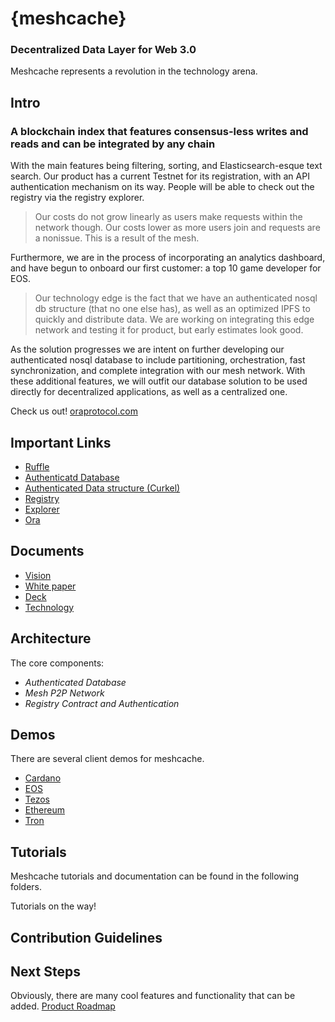 # {meshcache}
### Decentralized Data Layer for Web 3.0

 Meshcache represents a revolution in the technology arena. 

## Intro

### A blockchain index that features consensus-less writes and reads and can be integrated by any chain

With the main features being filtering, sorting, and Elasticsearch-esque text search.
Our product has a current Testnet for its registration, with an API authentication mechanism on its way. People will be able to check out the registry via the registry explorer. 

> Our costs do not grow linearly as users make requests within the network though. Our costs lower as more users join and 
> requests are a nonissue. This is a result of the mesh.

Furthermore, we are in the process of incorporating an analytics dashboard, and have begun to onboard our first customer: a top 10 game developer for EOS.

> Our technology edge is the fact that we have an authenticated nosql db structure (that no one else has), as well as an 
> optimized IPFS to quickly and distribute data. We are working on integrating this edge network and testing it for product, 
> but early estimates look good.

As the solution progresses we are intent on further developing our authenticated nosql database to include partitioning, orchestration, fast synchronization, and complete integration with our mesh network. With these additional features, we will outfit our database solution to be used directly for decentralized applications, as well as a centralized one.


Check us out!
[oraprotocol.com](https://www.oraprotocol.com/)

## Important Links

- [Ruffle](https://github.com/chasesmith95/meshcache/tree/master/authenticated%20data/ruffle)
- [Authenticatd Database](https://github.com/chasesmith95/meshcache/tree/master/authenticated%20data)
- [Authenticated Data structure (Curkel)](https://github.com/chasesmith95/meshcache/tree/master/authenticated%20data/curkel-db)
- [Registry](https://github.com/chasesmith95/meshcache/tree/master/registry)
- [Explorer](https://github.com/chasesmith95/meshcache/tree/master/meshcache-explorer)
- [Ora](https://github.com/chasesmith95/ora/blob/master/demo/README.md)
  
## Documents
- [Vision](https://github.com/chasesmith95/meshcache/blob/master/docs/Vision.md)
- [White paper](https://docs.google.com/document/d/1ClcK_PHRY42--Z6huYmXAlD6VUnTquJMVo-gHRejUxg)
- [Deck](https://docs.google.com/presentation/d/18GQehThOp7VNl6xLlPt_mcy19jflA6v-VmS74s90AvM)
- [Technology](https://github.com/chasesmith95/meshcache/blob/master/docs/Vision.md)

## Architecture 
The core components:

- *Authenticated Database* 
- *Mesh P2P Network* 
- *Registry Contract and Authentication*


## Demos
There are several client demos for meshcache. 
  - [Cardano](https://github.com/chasesmith95/meshcache/tree/master/examples/cardano-demo)
  - [EOS](https://github.com/chasesmith95/meshcache/tree/master/examples/eos-demo)
  - [Tezos](https://github.com/chasesmith95/meshcache/tree/master/examples/tezos-demo)
  - [Ethereum](https://github.com/chasesmith95/meshcache/tree/master/examples/ethereum-demo)
  - [Tron](https://github.com/chasesmith95/meshcache/tree/master/examples/tron-demo)

## Tutorials
Meshcache tutorials and documentation can be found in the following folders. 

Tutorials on the way!

## Contribution Guidelines

## Next Steps
Obviously, there are many cool features and functionality that can be added. [Product Roadmap](https://github.com/chasesmith95/meshcache/blob/master/docs/Vision.md)




